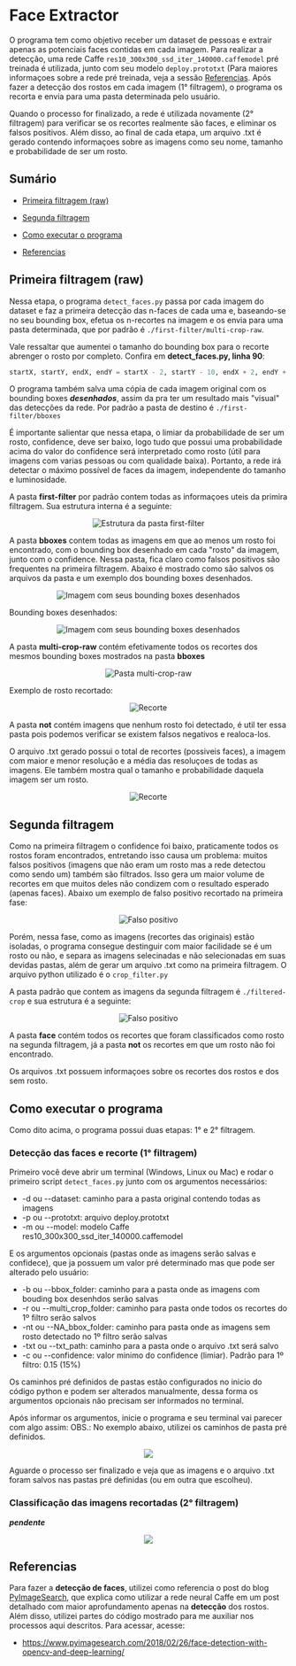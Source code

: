 # Face Extractor

O programa tem como objetivo receber um dataset de pessoas e extrair apenas as potenciais faces contidas em cada imagem. Para realizar a detecção, uma rede Caffe ```res10_300x300_ssd_iter_140000.caffemodel``` pré treinada é utilizada, junto com seu modelo ```deploy.prototxt``` (Para maiores informaçoes sobre a rede pré treinada, veja a sessão [Referencias](#Referencias). Após fazer a detecção dos rostos em cada imagem (1° filtragem), o programa os recorta e envia para uma pasta determinada pelo usuário.

Quando o processo for finalizado, a rede é utilizada novamente (2° filtragem) para verificar se os recortes realmente são faces, e eliminar os falsos positivos. Além disso, ao final de cada etapa, um arquivo .txt é gerado contendo informaçoes sobre as imagens como seu nome, tamanho e probabilidade de ser um rosto.

## Sumário

- [Primeira filtragem (raw)](#primeira-filtragem-(raw))
- [Segunda filtragem](#segunda-filtragem)
- [Como executar o programa](#como-executar-o-programa)
    
- [Referencias](#referencias)

## Primeira filtragem (raw)

Nessa etapa, o programa ```detect_faces.py``` passa por cada imagem do dataset e faz a primeira detecção das n-faces de cada uma e, baseando-se no seu bounding box, efetua os n-recortes na imagem e os envia para uma pasta determinada, que por padrão é ```./first-filter/multi-crop-raw```. 

Vale ressaltar que aumentei o tamanho do bounding box para o recorte abrenger o rosto por completo. Confira em **detect_faces.py, linha 90**:

```python
startX, startY, endX, endY = startX - 2, startY - 10, endX + 2, endY + 10
``` 

O programa também salva uma cópia de cada imagem original com os bounding boxes ***desenhados***, assim da pra ter um resultado mais "visual" das detecções da rede. Por padrão a pasta de destino é  ```./first-filter/bboxes```

É importante salientar que nessa etapa, o limiar da probabilidade de ser um rosto, confidence, deve ser baixo, logo tudo que possui uma probabilidade acima do valor do confidence será interpretado como rosto (útil para imagens com varias pessoas ou com qualidade baixa). Portanto, a rede irá detectar o máximo possível de faces da imagem, independente do tamanho e luminosidade.

A pasta **first-filter** por padrão contem todas as informaçoes uteis da primira filtragem. Sua estrutura interna é a seguinte:

<p align="center">
  <img src="./screenshots/first-filter-folder.jpg" alt="Estrutura da pasta first-filter">
</p>

A pasta **bboxes** contem todas as imagens em que ao menos um rosto foi encontrado, com o bounding box desenhado em cada "rosto" da imagem, junto com o confidence. Nessa pasta, fica claro como falsos positivos são frequentes na primeira filtragem. Abaixo é mostrado como são salvos os arquivos da pasta e um exemplo dos bounding boxes desenhados.

<p align="center">
  <img src="./screenshots/bbox-folder.jpg" title="Imagem com seus bounding boxes desenhados"/> 
</p> 

Bounding boxes desenhados:

<p align="center">
  <img src="./screenshots/bboxes.jpg" title="Imagem com seus bounding boxes desenhados"/> 
</p> 

A pasta **multi-crop-raw** contém efetivamente todos os recortes dos mesmos bounding boxes mostrados na pasta **bboxes**

<p align="center">
  <img src="./screenshots/multi-raw-folder.jpg" title="Pasta multi-crop-raw"/>
</p> 

Exemplo de rosto recortado:

<p align="center">
  <img src="./screenshots/raw.jpg" title="Recorte"/> 
</p> 

A pasta **not** contém imagens que nenhum rosto foi detectado, é util ter essa pasta pois podemos verificar se existem falsos negativos e realoca-los.

O arquivo .txt gerado possui o total de recortes (possiveis faces), a imagem com maior e menor resolução e a média das resoluçoes de todas as imagens. Ele também mostra qual o tamanho e probabilidade daquela imagem ser um rosto.

<p align="center">
  <img src="./screenshots/raw-txt.jpg" title="Recorte"/> 
</p> 

## Segunda filtragem 

Como na primeira filtragem o confidence foi baixo, praticamente todos os rostos foram encontrados, entretando isso causa um problema: muitos falsos positivos (imagens que não eram um rosto mas a rede detectou como sendo um) também são filtrados. Isso gera um maior volume de recortes em que muitos deles não condizem com o resultado esperado (apenas faces). Abaixo um exemplo de falso positivo recortado na primeira fase:

<p align="center">
  <img src="./screenshots/falso-positivo.jpg" title="Falso positivo"/> 
</p> 

Porém, nessa fase, como as imagens (recortes das originais) estão isoladas, o programa consegue destinguir com maior facilidade se é um rosto ou não, e separa as imagens selecinadas e não selecionadas em suas devidas pastas, além de gerar um arquivo .txt como na primeira filtragem. O arquivo python utilizado é o ```crop_filter.py```

A pasta padrão que contem as imagens da segunda filtragem é ```./filtered-crop``` e sua estrutura é a seguinte:

<p align="center">
  <img src="./screenshots/filter-folder.jpg" title="Falso positivo"/> 
</p> 

A pasta **face** contém todos os recortes que foram classificados como rosto na segunda filtragem, já a pasta **not** os recortes em que um rosto não foi encontrado.

Os arquivos .txt possuem informaçoes sobre os recortes dos rostos e dos sem rosto.

## Como executar o programa

Como dito acima, o programa possui duas etapas: 1° e 2° filtragem.

### Detecção das faces e recorte (1° filtragem)

Primeiro você deve abrir um terminal (Windows, Linux ou Mac) e rodar o primeiro script ```detect_faces.py``` junto com os argumentos necessários:

* -d ou --dataset: caminho para a pasta original contendo todas as imagens
* -p ou --prototxt: arquivo deploy.prototxt
* -m ou --model: modelo Caffe res10_300x300_ssd_iter_140000.caffemodel

E os argumentos opcionais (pastas onde as imagens serão salvas e confidece), que ja possuem um valor pré determinado mas que pode ser alterado pelo usuário:

* -b ou --bbox_folder: caminho para a pasta onde as imagens com bouding box desenhdos serão salvas
* -r ou --multi_crop_folder: caminho para pasta onde todos os recortes do 1º filtro serão salvos
* -nt ou --NA_bbox_folder: caminho para pasta onde as imagens sem rosto detectado no 1º filtro serão salvas
* -txt ou --txt_path: caminho para a pasta onde o arquivo .txt será salvo
* -c ou --confidence: valor minimo do confidence (limiar). Padrão para 1º filtro: 0.15 (15%)

Os caminhos pré definidos de pastas estão configurados no inicio do código python e podem ser alterados manualmente, dessa forma os argumentos opcionais não precisam ser informados no terminal.

Após informar os argumentos, inicie o programa e seu terminal vai parecer com algo assim:
OBS.: No exemplo abaixo, utilizei os caminhos de pasta pré definidos.

<p align="center">
  <img src="./screenshots/detect-terminal.jpg"> 
</p> 

Aguarde o processo ser finalizado e veja que as imagens e o arquivo .txt foram salvos nas pastas pré definidas (ou em outra que escolheu).

### Classificação das imagens recortadas (2° filtragem)

***pendente***

<p align="center">
  <img src="./screenshots/cropfilterpy-terminal.jpg"> 
</p> 

## Referencias

Para fazer a **detecção de faces**, utilizei como referencia o post do blog [PyImageSearch](https://www.pyimagesearch.com/), que explica como utilizar a rede neural Caffe em um post detalhado com maior aprofundamento apenas na **detecção** dos rostos. Além disso, utilizei partes do código mostrado para me auxiliar nos processos aqui descritos. Para acessar, acesse: 

* https://www.pyimagesearch.com/2018/02/26/face-detection-with-opencv-and-deep-learning/
